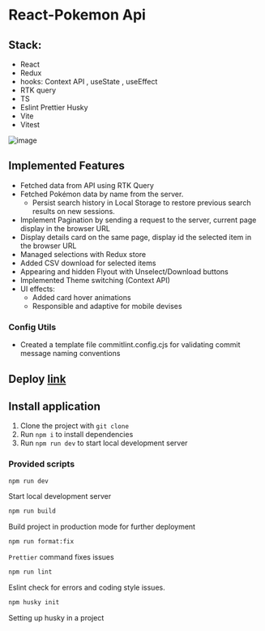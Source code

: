 # React-Pokemon Api

## Stack: 
- React 
- Redux 
- hooks: Context API , useState , useEffect
- RTK query 
- TS 
- Eslint Prettier Husky 
- Vite 
- Vitest

![image](./pokemon-scr.png)

## Implemented Features

- Fetched data from API using RTK Query
- Fetched Pokémon data by name from the server.
  - Persist search history in Local Storage to restore previous search results on new sessions.
- Implement Pagination by sending a request to the server, current page display in the browser URL
- Display details card on the same page, display id the selected item in the browser URL
- Managed selections with Redux store
- Added CSV download for selected items
- Appearing and hidden Flyout with Unselect/Download buttons
- Implemented Theme switching (Context API)
- UI effects:
  - Added card hover animations
  - Responsible and adaptive for mobile devises

### Config Utils

- Created a template file commitlint.config.cjs for validating commit message naming conventions

## Deploy [link]()

## Install application

1. Clone the project with `git clone`
2. Run `npm i` to install dependencies
3. Run `npm run dev` to start local development server

### Provided scripts

```sh
npm run dev
```

Start local development server

```sh
npm run build
```

Build project in production mode for further deployment

```sh
npm run format:fix
```

`Prettier` command fixes issues

```sh
npm run lint
```
Eslint check for errors and coding style issues.

```sh
npm husky init
```
Setting up husky in a project